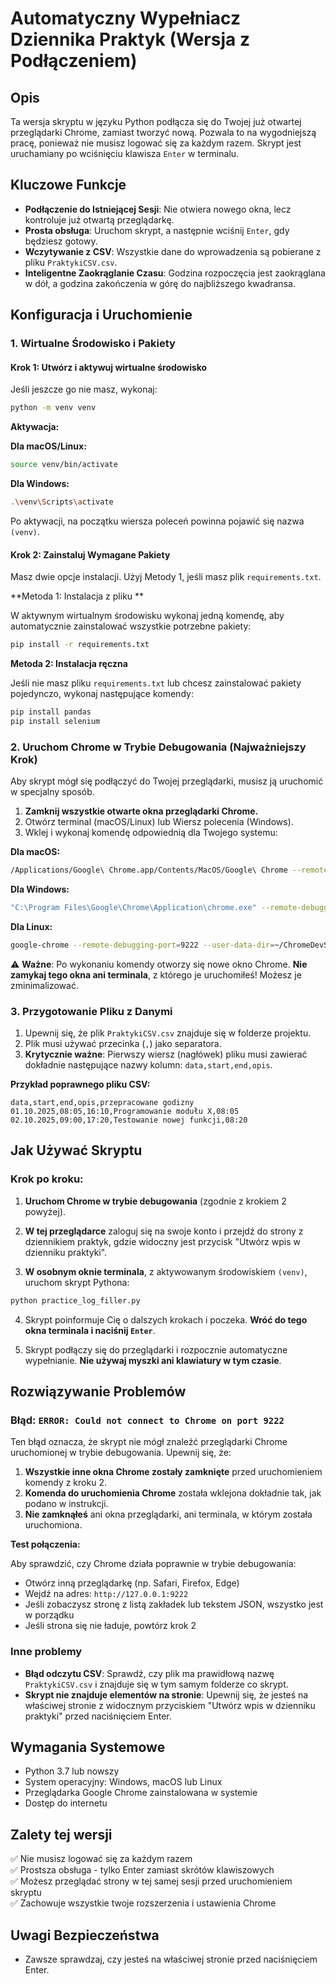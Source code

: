 # Automatyczny Wypełniacz Dziennika Praktyk (Wersja z Podłączeniem)

## Opis

Ta wersja skryptu w języku Python podłącza się do Twojej już otwartej przeglądarki Chrome, zamiast tworzyć nową. Pozwala to na wygodniejszą pracę, ponieważ nie musisz logować się za każdym razem. Skrypt jest uruchamiany po wciśnięciu klawisza `Enter` w terminalu.

## Kluczowe Funkcje

- **Podłączenie do Istniejącej Sesji**: Nie otwiera nowego okna, lecz kontroluje już otwartą przeglądarkę.
- **Prosta obsługa**: Uruchom skrypt, a następnie wciśnij `Enter`, gdy będziesz gotowy.
- **Wczytywanie z CSV**: Wszystkie dane do wprowadzenia są pobierane z pliku `PraktykiCSV.csv`.
- **Inteligentne Zaokrąglanie Czasu**: Godzina rozpoczęcia jest zaokrąglana w dół, a godzina zakończenia w górę do najbliższego kwadransa.

## Konfiguracja i Uruchomienie

### 1. Wirtualne Środowisko i Pakiety

#### Krok 1: Utwórz i aktywuj wirtualne środowisko

Jeśli jeszcze go nie masz, wykonaj:

```bash
python -m venv venv
```

**Aktywacja:**

**Dla macOS/Linux:**

```bash
source venv/bin/activate
```

**Dla Windows:**

```bash
.\venv\Scripts\activate
```

Po aktywacji, na początku wiersza poleceń powinna pojawić się nazwa `(venv)`.

#### Krok 2: Zainstaluj Wymagane Pakiety

Masz dwie opcje instalacji. Użyj Metody 1, jeśli masz plik `requirements.txt`.

**Metoda 1: Instalacja z pliku **

W aktywnym wirtualnym środowisku wykonaj jedną komendę, aby automatycznie zainstalować wszystkie potrzebne pakiety:

```bash
pip install -r requirements.txt
```

**Metoda 2: Instalacja ręczna**

Jeśli nie masz pliku `requirements.txt` lub chcesz zainstalować pakiety pojedynczo, wykonaj następujące komendy:

```bash
pip install pandas
pip install selenium
```

### 2. Uruchom Chrome w Trybie Debugowania (Najważniejszy Krok)

Aby skrypt mógł się podłączyć do Twojej przeglądarki, musisz ją uruchomić w specjalny sposób.

1. **Zamknij wszystkie otwarte okna przeglądarki Chrome.**
2. Otwórz terminal (macOS/Linux) lub Wiersz polecenia (Windows).
3. Wklej i wykonaj komendę odpowiednią dla Twojego systemu:

**Dla macOS:**

```bash
/Applications/Google\ Chrome.app/Contents/MacOS/Google\ Chrome --remote-debugging-port=9222 --user-data-dir=~/ChromeDevSession
```

**Dla Windows:**

```bash
"C:\Program Files\Google\Chrome\Application\chrome.exe" --remote-debugging-port=9222 --user-data-dir="C:\ChromeDevSession"
```

**Dla Linux:**

```bash
google-chrome --remote-debugging-port=9222 --user-data-dir=~/ChromeDevSession
```

⚠️ **Ważne**: Po wykonaniu komendy otworzy się nowe okno Chrome. **Nie zamykaj tego okna ani terminala**, z którego je uruchomiłeś! Możesz je zminimalizować.

### 3. Przygotowanie Pliku z Danymi

1. Upewnij się, że plik `PraktykiCSV.csv` znajduje się w folderze projektu.
2. Plik musi używać przecinka (`,`) jako separatora.
3. **Krytycznie ważne**: Pierwszy wiersz (nagłówek) pliku musi zawierać dokładnie następujące nazwy kolumn: `data,start,end,opis`.

**Przykład poprawnego pliku CSV:**

```csv
data,start,end,opis,przepracowane godizny
01.10.2025,08:05,16:10,Programowanie modułu X,08:05
02.10.2025,09:00,17:20,Testowanie nowej funkcji,08:20
```

## Jak Używać Skryptu

### Krok po kroku:

1. **Uruchom Chrome w trybie debugowania** (zgodnie z krokiem 2 powyżej).

2. **W tej przeglądarce** zaloguj się na swoje konto i przejdź do strony z dziennikiem praktyk, gdzie widoczny jest przycisk "Utwórz wpis w dzienniku praktyki".

3. **W osobnym oknie terminala**, z aktywowanym środowiskiem `(venv)`, uruchom skrypt Pythona:

```bash
python practice_log_filler.py
```

4. Skrypt poinformuje Cię o dalszych krokach i poczeka. **Wróć do tego okna terminala i naciśnij `Enter`**.

5. Skrypt podłączy się do przeglądarki i rozpocznie automatyczne wypełnianie. **Nie używaj myszki ani klawiatury w tym czasie**.

## Rozwiązywanie Problemów

### Błąd: `ERROR: Could not connect to Chrome on port 9222`

Ten błąd oznacza, że skrypt nie mógł znaleźć przeglądarki Chrome uruchomionej w trybie debugowania. Upewnij się, że:

1. **Wszystkie inne okna Chrome zostały zamknięte** przed uruchomieniem komendy z kroku 2.
2. **Komenda do uruchomienia Chrome** została wklejona dokładnie tak, jak podano w instrukcji.
3. **Nie zamknąłeś** ani okna przeglądarki, ani terminala, w którym została uruchomiona.

**Test połączenia:**

Aby sprawdzić, czy Chrome działa poprawnie w trybie debugowania:

- Otwórz inną przeglądarkę (np. Safari, Firefox, Edge)
- Wejdź na adres: `http://127.0.0.1:9222`
- Jeśli zobaczysz stronę z listą zakładek lub tekstem JSON, wszystko jest w porządku
- Jeśli strona się nie ładuje, powtórz krok 2

### Inne problemy

- **Błąd odczytu CSV**: Sprawdź, czy plik ma prawidłową nazwę `PraktykiCSV.csv` i znajduje się w tym samym folderze co skrypt.
- **Skrypt nie znajduje elementów na stronie**: Upewnij się, że jesteś na właściwej stronie z widocznym przyciskiem "Utwórz wpis w dzienniku praktyki" przed naciśnięciem Enter.

## Wymagania Systemowe

- Python 3.7 lub nowszy
- System operacyjny: Windows, macOS lub Linux
- Przeglądarka Google Chrome zainstalowana w systemie
- Dostęp do internetu

## Zalety tej wersji

✅ Nie musisz logować się za każdym razem  
✅ Prostsza obsługa - tylko Enter zamiast skrótów klawiszowych  
✅ Możesz przeglądać strony w tej samej sesji przed uruchomieniem skryptu  
✅ Zachowuje wszystkie twoje rozszerzenia i ustawienia Chrome

## Uwagi Bezpieczeństwa

- Zawsze sprawdzaj, czy jesteś na właściwej stronie przed naciśnięciem Enter.
